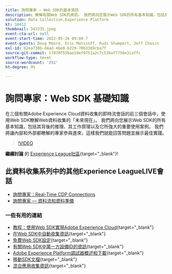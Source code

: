 ```yaml
---
title: 詢問專家 — Web SDK的基本資訊
description: 瞭解有關Web SDK的資訊。 我們將向您展示Web SDK的所有基本知識，包括其背後的推理、其工作原理以及它所強大的重要使用案例。
solution: Data Collection,Experience Platform
kt: 10412
thumbnail: 343335.jpeg
event-cta-url: null
event-start-time: 2022-05-26 09:00-7
event-guests: Doug Moore, Eric Matisoff, Rudi Shumpert, Jeff Chasin
exl-id: b2ea730b-d4ad-4be0-b229-7063369cba7f
source-git-commit: 17070f55bae19ef0751a2c7c536af7758e31affc
workflow-type: tm+mt
source-wordcount: '251'
ht-degree: 9%

---
```


# 詢問專家：Web SDK 基礎知識

在三個有關Adobe Experience Cloud資料收集的即時流會話的前三個會話中，使用Web SDK瞭解Web資料收集的「未來現在」。 我們將向您展示Web SDK的所有基本知識，包括其背後的推理、其工作原理以及它所強大的重要使用案例。 我們將讓內部和外部都瞭解的專家參與進來，這樣我們就能回答問題並展示最佳實踐。

>[!VIDEO](https://video.tv.adobe.com/v/343335/?quality=12&learn=on)

**繼續討論** 的 [Experience League社區](https://experienceleaguecommunities.adobe.com/t5/adobe-experience-platform-launch/experience-league-live-post-session-discussion-the-basics-of-web/m-p/454159#M283){target="_blank"}!

## 此資料收集系列中的其他Experience LeagueLIVE會話

* [詢問專家：Real-Time CDP Connections](exl-live-episode-06-23-22.md)
* [詢問專家 — 資料流和資料準備](exl-live-episode-07-21-22.md)

### 一些有用的連結

* [教程：使用Web SDK實現Adobe Experience Cloud](https://experienceleague.adobe.com/docs/platform-learn/implement-web-sdk/overview.html?lang=zh-Hant){target="_blank"}
* [在Web SDK中自動收集資訊](https://experienceleague.adobe.com/docs/experience-platform/edge/data-collection/automatic-information.html?lang=en){target="_blank"}
* [免費Web SDK設定](https://adobe.ly/websdkaccess){target="_blank"}
* [有關Web SDK中第一方設備ID的資訊](https://experienceleague.adobe.com/docs/experience-platform/edge/identity/first-party-device-ids.html){target="_blank"}
* [Adobe Experience Platform調試器概述和下載](https://experienceleague.adobe.com/docs/platform-learn/data-collection/debugger/overview.html?lang=en){target="_blank"}
* [移動SDK文檔](https://aep-sdks.gitbook.io/docs/){target="_blank"}
* [混合應用收集資訊](https://experienceleague.adobe.com/docs/mobile-services/ios/sdk-reference-ios/hybrid-app.html){target="_blank"}
